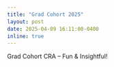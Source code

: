 ```yaml
---
title: "Grad Cohort 2025"
layout: post
date: 2025-04-09 16:11:00-0400
inline: true
---
```

Grad Cohort CRA – Fun & Insightful!
<div class="row">
<div class="photo-stack-wrapper">
  <div class="photo-stack">
    <img src="assets/img/GC-1.jpg" class="stacked-img img1" />
    <img src="assets/img/GC-2.JPG" class="stacked-img img2" />
  </div>
</div>

</div>

<style>

.photo-stack-wrapper {
  display: inline-block;
  height: 350px;
  width: 100%;
}

.photo-stack {
  position: relative;
  width: max-content;
  margin: auto;
  height: 100%; /* Add this line */
}

.stacked-img {
  position: absolute;
  transition: transform 0.3s ease;
  box-shadow: 0 4px 8px rgba(0,0,0,0.2);
}

.img1 {
  transform: rotate(-5deg);
  z-index: 1;
}

.img2 {
  transform: rotate(8deg);
  left: 30px;
  top: 20px;
  z-index: 2;
}

</style>

